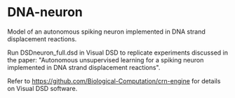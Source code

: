 # DNA-neuron
Model of an autonomous spiking neuron implemented in DNA strand displacement reactions. 

Run DSDneuron_full.dsd in Visual DSD to replicate experiments discussed in the paper: "Autonomous unsupervised learning for a spiking neuron implemented in DNA strand displacement reactions". 

Refer to https://github.com/Biological-Computation/crn-engine for details on Visual DSD software.
